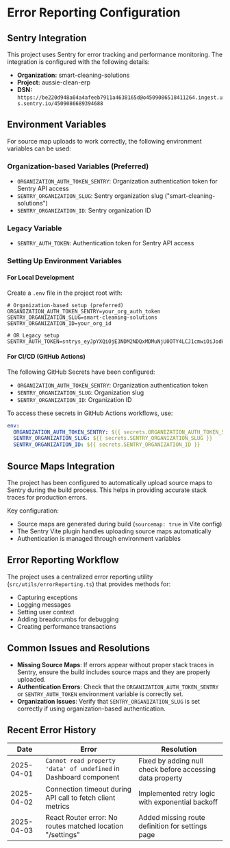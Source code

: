 
# Error Reporting Configuration

## Sentry Integration

This project uses Sentry for error tracking and performance monitoring. The integration is configured with the following details:

- **Organization:** smart-cleaning-solutions
- **Project:** aussie-clean-erp
- **DSN:** `https://be220d948a04a4afeeb7911a4638165d@o4509086518411264.ingest.us.sentry.io/4509086689394688`

## Environment Variables

For source map uploads to work correctly, the following environment variables can be used:

### Organization-based Variables (Preferred)
- `ORGANIZATION_AUTH_TOKEN_SENTRY`: Organization authentication token for Sentry API access
- `SENTRY_ORGANIZATION_SLUG`: Sentry organization slug ("smart-cleaning-solutions")
- `SENTRY_ORGANIZATION_ID`: Sentry organization ID

### Legacy Variable
- `SENTRY_AUTH_TOKEN`: Authentication token for Sentry API access

### Setting Up Environment Variables

#### For Local Development

Create a `.env` file in the project root with:

```
# Organization-based setup (preferred)
ORGANIZATION_AUTH_TOKEN_SENTRY=your_org_auth_token
SENTRY_ORGANIZATION_SLUG=smart-cleaning-solutions
SENTRY_ORGANIZATION_ID=your_org_id

# OR Legacy setup
SENTRY_AUTH_TOKEN=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
```

#### For CI/CD (GitHub Actions)

The following GitHub Secrets have been configured:
- `ORGANIZATION_AUTH_TOKEN_SENTRY`: Organization authentication token
- `SENTRY_ORGANIZATION_SLUG`: Organization slug
- `SENTRY_ORGANIZATION_ID`: Organization ID

To access these secrets in GitHub Actions workflows, use:
```yaml
env:
  ORGANIZATION_AUTH_TOKEN_SENTRY: ${{ secrets.ORGANIZATION_AUTH_TOKEN_SENTRY }}
  SENTRY_ORGANIZATION_SLUG: ${{ secrets.SENTRY_ORGANIZATION_SLUG }}
  SENTRY_ORGANIZATION_ID: ${{ secrets.SENTRY_ORGANIZATION_ID }}
```

## Source Maps Integration

The project has been configured to automatically upload source maps to Sentry during the build process. This helps in providing accurate stack traces for production errors.

Key configuration:
- Source maps are generated during build (`sourcemap: true` in Vite config)
- The Sentry Vite plugin handles uploading source maps automatically
- Authentication is managed through environment variables

## Error Reporting Workflow

The project uses a centralized error reporting utility (`src/utils/errorReporting.ts`) that provides methods for:

- Capturing exceptions
- Logging messages
- Setting user context
- Adding breadcrumbs for debugging
- Creating performance transactions

## Common Issues and Resolutions

- **Missing Source Maps**: If errors appear without proper stack traces in Sentry, ensure the build includes source maps and they are properly uploaded.
- **Authentication Errors**: Check that the `ORGANIZATION_AUTH_TOKEN_SENTRY` or `SENTRY_AUTH_TOKEN` environment variable is correctly set.
- **Organization Issues**: Verify that `SENTRY_ORGANIZATION_SLUG` is set correctly if using organization-based authentication.

## Recent Error History

| Date | Error | Resolution |
|------|-------|------------|
| 2025-04-01 | `Cannot read property 'data' of undefined` in Dashboard component | Fixed by adding null check before accessing data property |
| 2025-04-02 | Connection timeout during API call to fetch client metrics | Implemented retry logic with exponential backoff |
| 2025-04-03 | React Router error: No routes matched location "/settings" | Added missing route definition for settings page |
